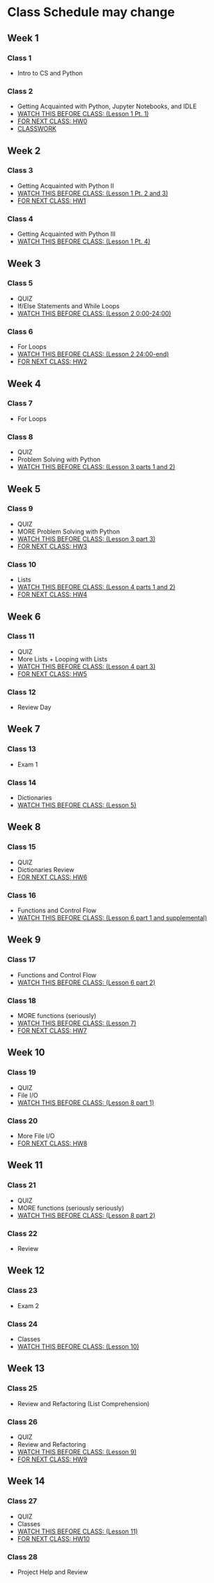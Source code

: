 # Class Schedule may change
## Week 1
### Class 1
* Intro to CS and Python
### Class 2
* Getting Acquainted with Python, Jupyter Notebooks, and IDLE
* [WATCH THIS BEFORE CLASS: (Lesson 1 Pt. 1)](https://github.com/cmparlettpelleriti/CPSC230ParlettPelleriti/tree/master/Lectures/Lesson%201)
* [FOR NEXT CLASS: HW0](https://blackboard.chapman.edu/webapps/assignment/uploadAssignment?content_id=_879209_1&course_id=_44729_1&group_id=&mode=cpview)
* [CLASSWORK](https://github.com/cmparlettpelleriti/CPSC230ParlettPelleriti/blob/master/Classwork/Class%202.md)
## Week 2
### Class 3
  * Getting Acquainted with Python II
  * [WATCH THIS BEFORE CLASS: (Lesson 1 Pt. 2 and 3)](https://github.com/cmparlettpelleriti/CPSC230ParlettPelleriti/tree/master/Lectures/Lesson%201)
  * [FOR NEXT CLASS: HW1](https://github.com/cmparlettpelleriti/CPSC230ParlettPelleriti/tree/master/Assignments/Week%202)
### Class 4
  * Getting Acquainted with Python III
  * [WATCH THIS BEFORE CLASS: (Lesson 1 Pt. 4)](https://github.com/cmparlettpelleriti/CPSC230ParlettPelleriti/tree/master/Lectures/Lesson%201)
## Week 3
### Class 5
  * QUIZ
  * If/Else Statements and While Loops
  * [WATCH THIS BEFORE CLASS: (Lesson 2 0:00-24:00)](https://github.com/cmparlettpelleriti/CPSC230ParlettPelleriti/tree/master/Lectures/Lesson%202)
### Class 6
  * For Loops
  * [WATCH THIS BEFORE CLASS: (Lesson 2 24:00-end)](https://github.com/cmparlettpelleriti/CPSC230ParlettPelleriti/tree/master/Lectures/Lesson%202)
  * [FOR NEXT CLASS: HW2](https://github.com/cmparlettpelleriti/CPSC230ParlettPelleriti/tree/master/Assignments/Week%203)
## Week 4
### Class 7
  * For Loops
### Class 8
  * QUIZ
  * Problem Solving with Python
  * [WATCH THIS BEFORE CLASS: (Lesson 3 parts 1 and 2)](https://github.com/cmparlettpelleriti/CPSC230ParlettPelleriti/tree/master/Lectures/Lesson%203)
## Week 5
### Class 9
  * QUIZ
  * MORE Problem Solving with Python
  * [WATCH THIS BEFORE CLASS: (Lesson 3 part 3)](https://github.com/cmparlettpelleriti/CPSC230ParlettPelleriti/tree/master/Lectures/Lesson%203)
  * [FOR NEXT CLASS: HW3](https://github.com/cmparlettpelleriti/CPSC230ParlettPelleriti/tree/master/Assignments/Week%204)
### Class 10
  * Lists
  * [WATCH THIS BEFORE CLASS: (Lesson 4 parts 1 and 2)](https://github.com/cmparlettpelleriti/CPSC230ParlettPelleriti/tree/master/Lectures/Lesson%204)
  * [FOR NEXT CLASS: HW4](https://github.com/cmparlettpelleriti/CPSC230ParlettPelleriti/tree/master/Assignments/Week%205)
## Week 6
### Class 11
  * QUIZ
  * More Lists + Looping with Lists
  * [WATCH THIS BEFORE CLASS: (Lesson 4 part 3)](https://github.com/cmparlettpelleriti/CPSC230ParlettPelleriti/tree/master/Lectures/Lesson%204)
  * [FOR NEXT CLASS: HW5](https://github.com/cmparlettpelleriti/CPSC230ParlettPelleriti/tree/master/Assignments/Week%206)
### Class 12
  * Review Day
## Week 7
### Class 13
  * Exam 1
### Class 14
  * Dictionaries
  * [WATCH THIS BEFORE CLASS: (Lesson 5)](https://github.com/cmparlettpelleriti/CPSC230ParlettPelleriti/tree/master/Lectures/Lesson%205)
## Week 8
### Class 15
  * QUIZ
  * Dictionaries Review
  * [FOR NEXT CLASS: HW6](https://github.com/cmparlettpelleriti/CPSC230ParlettPelleriti/tree/master/Assignments/Week%208)
### Class 16
  * Functions and Control Flow
  * [WATCH THIS BEFORE CLASS: (Lesson 6 part 1 and supplemental)](https://github.com/cmparlettpelleriti/CPSC230ParlettPelleriti/tree/master/Lectures/Lesson%206)
## Week 9
### Class 17
  * Functions and Control Flow
  * [WATCH THIS BEFORE CLASS: (Lesson 6 part 2)](https://github.com/cmparlettpelleriti/CPSC230ParlettPelleriti/tree/master/Lectures/Lesson%206)
### Class 18
  * MORE functions (seriously)
  * [WATCH THIS BEFORE CLASS: (Lesson 7)](https://github.com/cmparlettpelleriti/CPSC230ParlettPelleriti/tree/master/Lectures/Lesson%207)
  * [FOR NEXT CLASS: HW7](https://github.com/cmparlettpelleriti/CPSC230ParlettPelleriti/tree/master/Assignments/Week%209)
## Week 10
### Class 19
  * QUIZ
  * File  I/O
  * [WATCH THIS BEFORE CLASS: (Lesson 8 part 1)](https://github.com/cmparlettpelleriti/CPSC230ParlettPelleriti/tree/master/Lectures/Lesson%208)
### Class 20
*   More File I/O
*   [FOR NEXT CLASS: HW8](https://github.com/cmparlettpelleriti/CPSC230ParlettPelleriti/tree/master/Assignments/Week%2010)
## Week 11
### Class 21
  * QUIZ
  * MORE functions (seriously seriously)
  * [WATCH THIS BEFORE CLASS: (Lesson 8 part 2)](https://github.com/cmparlettpelleriti/CPSC230ParlettPelleriti/tree/master/Lectures/Lesson%208)
### Class 22
  * Review
## Week 12
### Class 23
  * Exam 2
### Class 24
  * Classes
  * [WATCH THIS BEFORE CLASS: (Lesson 10)](https://github.com/cmparlettpelleriti/CPSC230ParlettPelleriti/tree/master/Lectures/Lesson%2010)
## Week 13
### Class 25
  * Review and Refactoring (List Comprehension)
### Class 26
  * QUIZ
  * Review and Refactoring
  * [WATCH THIS BEFORE CLASS: (Lesson 9)](https://github.com/cmparlettpelleriti/CPSC230ParlettPelleriti/tree/master/Lectures/Lesson%209)
  * [FOR NEXT CLASS: HW9](https://github.com/cmparlettpelleriti/CPSC230ParlettPelleriti/tree/master/Assignments/Week%2011)
## Week 14
### Class 27
  * QUIZ
  * Classes
  * [WATCH THIS BEFORE CLASS: (Lesson 11)](https://github.com/cmparlettpelleriti/CPSC230ParlettPelleriti/tree/master/Lectures/Lesson%2011)
  * [FOR NEXT CLASS: HW10](https://github.com/cmparlettpelleriti/CPSC230ParlettPelleriti/tree/master/Assignments/Week%2014)
### Class 28
  * Project Help and Review
